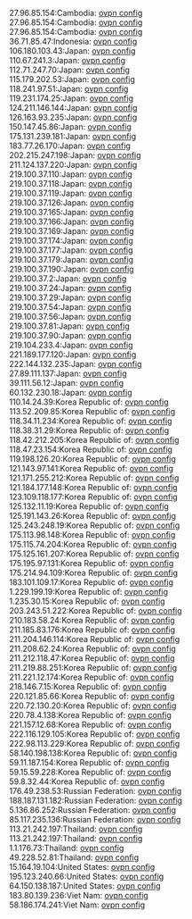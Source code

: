 27.96.85.154:Cambodia: [ovpn config](vpn/27_96_85_154.ovpn)  
27.96.85.154:Cambodia: [ovpn config](vpn/27_96_85_154.ovpn)  
27.96.85.154:Cambodia: [ovpn config](vpn/27_96_85_154.ovpn)  
36.71.85.47:Indonesia: [ovpn config](vpn/36_71_85_47.ovpn)  
106.180.103.43:Japan: [ovpn config](vpn/106_180_103_43.ovpn)  
110.67.241.3:Japan: [ovpn config](vpn/110_67_241_3.ovpn)  
112.71.247.70:Japan: [ovpn config](vpn/112_71_247_70.ovpn)  
115.179.202.53:Japan: [ovpn config](vpn/115_179_202_53.ovpn)  
118.241.97.51:Japan: [ovpn config](vpn/118_241_97_51.ovpn)  
119.231.174.25:Japan: [ovpn config](vpn/119_231_174_25.ovpn)  
124.211.146.144:Japan: [ovpn config](vpn/124_211_146_144.ovpn)  
126.163.93.235:Japan: [ovpn config](vpn/126_163_93_235.ovpn)  
150.147.45.86:Japan: [ovpn config](vpn/150_147_45_86.ovpn)  
175.131.239.181:Japan: [ovpn config](vpn/175_131_239_181.ovpn)  
183.77.26.170:Japan: [ovpn config](vpn/183_77_26_170.ovpn)  
202.215.247.198:Japan: [ovpn config](vpn/202_215_247_198.ovpn)  
211.124.137.220:Japan: [ovpn config](vpn/211_124_137_220.ovpn)  
219.100.37.110:Japan: [ovpn config](vpn/219_100_37_110.ovpn)  
219.100.37.118:Japan: [ovpn config](vpn/219_100_37_118.ovpn)  
219.100.37.119:Japan: [ovpn config](vpn/219_100_37_119.ovpn)  
219.100.37.126:Japan: [ovpn config](vpn/219_100_37_126.ovpn)  
219.100.37.165:Japan: [ovpn config](vpn/219_100_37_165.ovpn)  
219.100.37.166:Japan: [ovpn config](vpn/219_100_37_166.ovpn)  
219.100.37.169:Japan: [ovpn config](vpn/219_100_37_169.ovpn)  
219.100.37.174:Japan: [ovpn config](vpn/219_100_37_174.ovpn)  
219.100.37.177:Japan: [ovpn config](vpn/219_100_37_177.ovpn)  
219.100.37.179:Japan: [ovpn config](vpn/219_100_37_179.ovpn)  
219.100.37.190:Japan: [ovpn config](vpn/219_100_37_190.ovpn)  
219.100.37.2:Japan: [ovpn config](vpn/219_100_37_2.ovpn)  
219.100.37.24:Japan: [ovpn config](vpn/219_100_37_24.ovpn)  
219.100.37.29:Japan: [ovpn config](vpn/219_100_37_29.ovpn)  
219.100.37.54:Japan: [ovpn config](vpn/219_100_37_54.ovpn)  
219.100.37.56:Japan: [ovpn config](vpn/219_100_37_56.ovpn)  
219.100.37.81:Japan: [ovpn config](vpn/219_100_37_81.ovpn)  
219.100.37.90:Japan: [ovpn config](vpn/219_100_37_90.ovpn)  
219.104.233.4:Japan: [ovpn config](vpn/219_104_233_4.ovpn)  
221.189.177.120:Japan: [ovpn config](vpn/221_189_177_120.ovpn)  
222.144.132.235:Japan: [ovpn config](vpn/222_144_132_235.ovpn)  
27.89.111.137:Japan: [ovpn config](vpn/27_89_111_137.ovpn)  
39.111.56.12:Japan: [ovpn config](vpn/39_111_56_12.ovpn)  
60.132.230.18:Japan: [ovpn config](vpn/60_132_230_18.ovpn)  
110.14.24.39:Korea Republic of: [ovpn config](vpn/110_14_24_39.ovpn)  
113.52.209.85:Korea Republic of: [ovpn config](vpn/113_52_209_85.ovpn)  
118.34.11.234:Korea Republic of: [ovpn config](vpn/118_34_11_234.ovpn)  
118.38.31.29:Korea Republic of: [ovpn config](vpn/118_38_31_29.ovpn)  
118.42.212.205:Korea Republic of: [ovpn config](vpn/118_42_212_205.ovpn)  
118.47.23.154:Korea Republic of: [ovpn config](vpn/118_47_23_154.ovpn)  
119.198.126.20:Korea Republic of: [ovpn config](vpn/119_198_126_20.ovpn)  
121.143.97.141:Korea Republic of: [ovpn config](vpn/121_143_97_141.ovpn)  
121.171.255.212:Korea Republic of: [ovpn config](vpn/121_171_255_212.ovpn)  
121.184.177.148:Korea Republic of: [ovpn config](vpn/121_184_177_148.ovpn)  
123.109.118.177:Korea Republic of: [ovpn config](vpn/123_109_118_177.ovpn)  
125.132.11.19:Korea Republic of: [ovpn config](vpn/125_132_11_19.ovpn)  
125.191.143.26:Korea Republic of: [ovpn config](vpn/125_191_143_26.ovpn)  
125.243.248.19:Korea Republic of: [ovpn config](vpn/125_243_248_19.ovpn)  
175.113.98.148:Korea Republic of: [ovpn config](vpn/175_113_98_148.ovpn)  
175.115.74.204:Korea Republic of: [ovpn config](vpn/175_115_74_204.ovpn)  
175.125.161.207:Korea Republic of: [ovpn config](vpn/175_125_161_207.ovpn)  
175.195.97.131:Korea Republic of: [ovpn config](vpn/175_195_97_131.ovpn)  
175.214.94.109:Korea Republic of: [ovpn config](vpn/175_214_94_109.ovpn)  
183.101.109.17:Korea Republic of: [ovpn config](vpn/183_101_109_17.ovpn)  
1.229.199.19:Korea Republic of: [ovpn config](vpn/1_229_199_19.ovpn)  
1.235.30.15:Korea Republic of: [ovpn config](vpn/1_235_30_15.ovpn)  
203.243.51.222:Korea Republic of: [ovpn config](vpn/203_243_51_222.ovpn)  
210.183.58.24:Korea Republic of: [ovpn config](vpn/210_183_58_24.ovpn)  
211.185.83.176:Korea Republic of: [ovpn config](vpn/211_185_83_176.ovpn)  
211.204.146.114:Korea Republic of: [ovpn config](vpn/211_204_146_114.ovpn)  
211.208.62.24:Korea Republic of: [ovpn config](vpn/211_208_62_24.ovpn)  
211.212.118.47:Korea Republic of: [ovpn config](vpn/211_212_118_47.ovpn)  
211.219.88.251:Korea Republic of: [ovpn config](vpn/211_219_88_251.ovpn)  
211.221.12.174:Korea Republic of: [ovpn config](vpn/211_221_12_174.ovpn)  
218.146.7.15:Korea Republic of: [ovpn config](vpn/218_146_7_15.ovpn)  
220.121.85.66:Korea Republic of: [ovpn config](vpn/220_121_85_66.ovpn)  
220.72.130.20:Korea Republic of: [ovpn config](vpn/220_72_130_20.ovpn)  
220.78.4.138:Korea Republic of: [ovpn config](vpn/220_78_4_138.ovpn)  
221.157.12.68:Korea Republic of: [ovpn config](vpn/221_157_12_68.ovpn)  
222.116.129.105:Korea Republic of: [ovpn config](vpn/222_116_129_105.ovpn)  
222.98.113.229:Korea Republic of: [ovpn config](vpn/222_98_113_229.ovpn)  
58.140.198.138:Korea Republic of: [ovpn config](vpn/58_140_198_138.ovpn)  
59.11.187.154:Korea Republic of: [ovpn config](vpn/59_11_187_154.ovpn)  
59.15.59.228:Korea Republic of: [ovpn config](vpn/59_15_59_228.ovpn)  
59.8.32.44:Korea Republic of: [ovpn config](vpn/59_8_32_44.ovpn)  
176.49.238.53:Russian Federation: [ovpn config](vpn/176_49_238_53.ovpn)  
188.187.131.182:Russian Federation: [ovpn config](vpn/188_187_131_182.ovpn)  
5.136.86.252:Russian Federation: [ovpn config](vpn/5_136_86_252.ovpn)  
85.117.235.136:Russian Federation: [ovpn config](vpn/85_117_235_136.ovpn)  
113.21.242.197:Thailand: [ovpn config](vpn/113_21_242_197.ovpn)  
113.21.242.197:Thailand: [ovpn config](vpn/113_21_242_197.ovpn)  
1.1.176.73:Thailand: [ovpn config](vpn/1_1_176_73.ovpn)  
49.228.52.81:Thailand: [ovpn config](vpn/49_228_52_81.ovpn)  
15.164.19.104:United States: [ovpn config](vpn/15_164_19_104.ovpn)  
195.123.240.66:United States: [ovpn config](vpn/195_123_240_66.ovpn)  
64.150.138.187:United States: [ovpn config](vpn/64_150_138_187.ovpn)  
183.80.139.236:Viet Nam: [ovpn config](vpn/183_80_139_236.ovpn)  
58.186.174.241:Viet Nam: [ovpn config](vpn/58_186_174_241.ovpn)  
